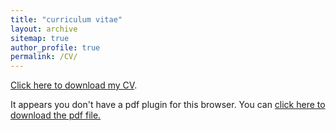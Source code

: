 ```yaml
---
title: "curriculum vitae"
layout: archive
sitemap: true
author_profile: true
permalink: /CV/
---
```


[Click here to download my CV](/assets/documents/trostel_cv23.pdf).

<object data="/assets/documents/trostel-cv.pdf" type="application/pdf" width="100%" height="70px"> 
  <p>It appears you don't have a pdf plugin for this browser.
  You can <a href="/assets/documents/trostel_cv23.pdf">click here to
  download the pdf file.</a></p>  
</object>

